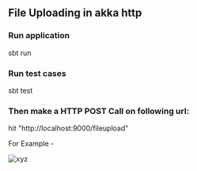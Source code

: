 File Uploading in akka http
---

### Run application
sbt run

### Run test cases
sbt test

### Then make a HTTP POST Call on following url:

 hit "http://localhost:9000/fileupload" 

For Example - 




![xyz](https://user-images.githubusercontent.com/71371404/179923799-c0562d3e-d1bb-46e3-bfed-04231bec3703.png)


